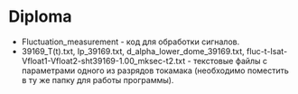 # Diploma
- Fluctuation_measurement - код для обработки сигналов.
- 39169_T(t).txt, Ip_39169.txt, d_alpha_lower_dome_39169.txt,
      fluc-t-Isat-Vfloat1-Vfloat2-sht39169-1.00_mksec-t2.txt - текстовые файлы с параметрами
      одного из разрядов токамака (необходимо поместить в ту же папку для работы программы). 
